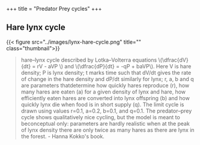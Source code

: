 +++
title = "Predator Prey cycles"
+++

## Hare lynx cycle
{{< figure src="../images/lynx-hare-cycle.png" title="" class="thumbnail">}}

> hare–lynx cycle described by Lotka–Volterra equations \\(\dfrac{dV}{dt} = rV - aVP \\) and \\(\dfrac{dP}{dt} = -qP + baVP\\). Here V is hare density; P is lynx density; t marks time such that dV/dt gives the rate of change in the hare density and dP/dt similarly for lynx; r, a, b and q are parameters thatdetermine how quickly hares reproduce (r), how many hares are eaten (a) for a given density of lynx and hare, how efficiently eaten hares are converted into lynx offspring (b) and how quickly lynx die when food is in short supply (q). The limit cycle is drawn using values r=0.1, a=0.2, b=0.1, and q=0.1. The predator–prey cycle shows qualitatively nice cycling, but the model is meant to beconceptual only: parameters are hardly realistic when at the peak of lynx density there are only twice as many hares as there are lynx in the forest. - Hanna Kokko's book.

